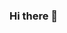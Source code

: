 ### Hi there 👋

<!--
I'm an Android Developer with computer science background. I am interested in anything to do with Kotlin!. Currently working on building public saftely applications at Motorola Solutions, Melbourne. On the side, I'm also working on making Minecraft mods with fabricmc toolchain with Kotlin.
-->
